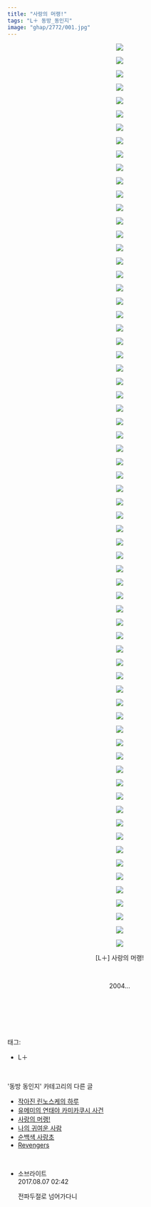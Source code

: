 ```yaml
---
title: "사랑의 머랭!"
tags: "L＋ 동방_동인지"
image: "ghap/2772/001.jpg"
---
```

<div class="article">
<p style="text-align: center; clear: none; float: none;"><img src="{{ site.nasurl }}/ghap/2772/001.jpg"/></p>
<p style="text-align: center; clear: none; float: none;"><img src="{{ site.nasurl }}/ghap/2772/002.jpg"/></p>
<p style="text-align: center; clear: none; float: none;"><img src="{{ site.nasurl }}/ghap/2772/003.jpg"/></p>
<p style="text-align: center; clear: none; float: none;"><img src="{{ site.nasurl }}/ghap/2772/004.jpg"/></p>
<p style="text-align: center; clear: none; float: none;"><img src="{{ site.nasurl }}/ghap/2772/005.jpg"/></p>
<p style="text-align: center; clear: none; float: none;"><img src="{{ site.nasurl }}/ghap/2772/006.jpg"/></p>
<p style="text-align: center; clear: none; float: none;"><img src="{{ site.nasurl }}/ghap/2772/007.jpg"/></p>
<p style="text-align: center; clear: none; float: none;"><img src="{{ site.nasurl }}/ghap/2772/008.jpg"/></p>
<p style="text-align: center; clear: none; float: none;"><img src="{{ site.nasurl }}/ghap/2772/009.jpg"/></p>
<p style="text-align: center; clear: none; float: none;"><img src="{{ site.nasurl }}/ghap/2772/010.jpg"/></p>
<p style="text-align: center; clear: none; float: none;"><img src="{{ site.nasurl }}/ghap/2772/011.jpg"/></p>
<p style="text-align: center; clear: none; float: none;"><img src="{{ site.nasurl }}/ghap/2772/012.jpg"/></p>
<p style="text-align: center; clear: none; float: none;"><img src="{{ site.nasurl }}/ghap/2772/013.jpg"/></p>
<p style="text-align: center; clear: none; float: none;"><img src="{{ site.nasurl }}/ghap/2772/014.jpg"/></p>
<p style="text-align: center; clear: none; float: none;"><img src="{{ site.nasurl }}/ghap/2772/015.jpg"/></p>
<p style="text-align: center; clear: none; float: none;"><img src="{{ site.nasurl }}/ghap/2772/016.jpg"/></p>
<p style="text-align: center; clear: none; float: none;"><img src="{{ site.nasurl }}/ghap/2772/017.jpg"/></p>
<p style="text-align: center; clear: none; float: none;"><img src="{{ site.nasurl }}/ghap/2772/018.jpg"/></p>
<p style="text-align: center; clear: none; float: none;"><img src="{{ site.nasurl }}/ghap/2772/019.jpg"/></p>
<p style="text-align: center; clear: none; float: none;"><img src="{{ site.nasurl }}/ghap/2772/020.jpg"/></p>
<p style="text-align: center; clear: none; float: none;"><img src="{{ site.nasurl }}/ghap/2772/021.jpg"/></p>
<p style="text-align: center; clear: none; float: none;"><img src="{{ site.nasurl }}/ghap/2772/022.jpg"/></p>
<p style="text-align: center; clear: none; float: none;"><img src="{{ site.nasurl }}/ghap/2772/023.jpg"/></p>
<p style="text-align: center; clear: none; float: none;"><img src="{{ site.nasurl }}/ghap/2772/024.jpg"/></p>
<p style="text-align: center; clear: none; float: none;"><img src="{{ site.nasurl }}/ghap/2772/025.jpg"/></p>
<p style="text-align: center; clear: none; float: none;"><img src="{{ site.nasurl }}/ghap/2772/026.jpg"/></p>
<p style="text-align: center; clear: none; float: none;"><img src="{{ site.nasurl }}/ghap/2772/027.jpg"/></p>
<p style="text-align: center; clear: none; float: none;"><img src="{{ site.nasurl }}/ghap/2772/028.jpg"/></p>
<p style="text-align: center; clear: none; float: none;"><img src="{{ site.nasurl }}/ghap/2772/029.jpg"/></p>
<p style="text-align: center; clear: none; float: none;"><img src="{{ site.nasurl }}/ghap/2772/030.jpg"/></p>
<p style="text-align: center; clear: none; float: none;"><img src="{{ site.nasurl }}/ghap/2772/031.jpg"/></p>
<p style="text-align: center; clear: none; float: none;"><img src="{{ site.nasurl }}/ghap/2772/032.jpg"/></p>
<p style="text-align: center; clear: none; float: none;"><img src="{{ site.nasurl }}/ghap/2772/033.jpg"/></p>
<p style="text-align: center; clear: none; float: none;"><img src="{{ site.nasurl }}/ghap/2772/034.jpg"/></p>
<p style="text-align: center; clear: none; float: none;"><img src="{{ site.nasurl }}/ghap/2772/035.jpg"/></p>
<p style="text-align: center; clear: none; float: none;"><img src="{{ site.nasurl }}/ghap/2772/036.jpg"/></p>
<p style="text-align: center; clear: none; float: none;"><img src="{{ site.nasurl }}/ghap/2772/037.jpg"/></p>
<p style="text-align: center; clear: none; float: none;"><img src="{{ site.nasurl }}/ghap/2772/038.jpg"/></p>
<p style="text-align: center; clear: none; float: none;"><img src="{{ site.nasurl }}/ghap/2772/039.jpg"/></p>
<p style="text-align: center; clear: none; float: none;"><img src="{{ site.nasurl }}/ghap/2772/040.jpg"/></p>
<p style="text-align: center; clear: none; float: none;"><img src="{{ site.nasurl }}/ghap/2772/041.jpg"/></p>
<p style="text-align: center; clear: none; float: none;"><img src="{{ site.nasurl }}/ghap/2772/042.jpg"/></p>
<p style="text-align: center; clear: none; float: none;"><img src="{{ site.nasurl }}/ghap/2772/043.jpg"/></p>
<p style="text-align: center; clear: none; float: none;"><img src="{{ site.nasurl }}/ghap/2772/044.jpg"/></p>
<p style="text-align: center; clear: none; float: none;"><img src="{{ site.nasurl }}/ghap/2772/045.jpg"/></p>
<p style="text-align: center; clear: none; float: none;"><img src="{{ site.nasurl }}/ghap/2772/046.jpg"/></p>
<p style="text-align: center; clear: none; float: none;"><img src="{{ site.nasurl }}/ghap/2772/047.jpg"/></p>
<p style="text-align: center; clear: none; float: none;"><img src="{{ site.nasurl }}/ghap/2772/048.jpg"/></p>
<p style="text-align: center; clear: none; float: none;"><img src="{{ site.nasurl }}/ghap/2772/049.jpg"/></p>
<p style="text-align: center; clear: none; float: none;"><img src="{{ site.nasurl }}/ghap/2772/050.jpg"/></p>
<p style="text-align: center; clear: none; float: none;"><img src="{{ site.nasurl }}/ghap/2772/051.jpg"/></p>
<p style="text-align: center; clear: none; float: none;"><img src="{{ site.nasurl }}/ghap/2772/052.jpg"/></p>
<p style="text-align: center; clear: none; float: none;"><img src="{{ site.nasurl }}/ghap/2772/053.jpg"/></p>
<p style="text-align: center; clear: none; float: none;"><img src="{{ site.nasurl }}/ghap/2772/054.jpg"/></p>
<p style="text-align: center; clear: none; float: none;"><img src="{{ site.nasurl }}/ghap/2772/055.jpg"/></p>
<p style="text-align: center; clear: none; float: none;"><img src="{{ site.nasurl }}/ghap/2772/056.jpg"/></p>
<p style="text-align: center; clear: none; float: none;"><img src="{{ site.nasurl }}/ghap/2772/057.jpg"/></p>
<p style="text-align: center; clear: none; float: none;"><img src="{{ site.nasurl }}/ghap/2772/058.jpg"/></p>
<p style="text-align: center; clear: none; float: none;"><img src="{{ site.nasurl }}/ghap/2772/059.jpg"/></p>
<p style="text-align: center; clear: none; float: none;"><img src="{{ site.nasurl }}/ghap/2772/060.jpg"/></p>
<p style="text-align: center; clear: none; float: none;"><img src="{{ site.nasurl }}/ghap/2772/061.jpg"/></p>
<p style="text-align: center; clear: none; float: none;"><img src="{{ site.nasurl }}/ghap/2772/062.jpg"/></p>
<p style="text-align: center; clear: none; float: none;"><img src="{{ site.nasurl }}/ghap/2772/063.jpg"/></p>
<p style="text-align: center; clear: none; float: none;"><img src="{{ site.nasurl }}/ghap/2772/064.jpg"/></p>
<p style="text-align: center; clear: none; float: none;"><img src="{{ site.nasurl }}/ghap/2772/065.jpg"/></p>
<p style="text-align: center; clear: none; float: none;"><img src="{{ site.nasurl }}/ghap/2772/066.jpg"/></p>
<p style="text-align: center; clear: none; float: none;"><img src="{{ site.nasurl }}/ghap/2772/067.jpg"/></p>
<p style="text-align: center; clear: none; float: none;"><img src="{{ site.nasurl }}/ghap/2772/068.jpg"/></p>
<p style="text-align: center; clear: none; float: none;">[L＋] 사랑의 머랭!</p>
<p style="text-align: center; clear: none; float: none;"><br/></p>
<p style="text-align: center; clear: none; float: none;">2004...</p>
<p style="text-align: center; clear: none; float: none;"><br/></p>
<p><br/></p>
</div><br/>
<div class="tagTrail">
<p>태그: </p>
<ul>
<li>L＋</li>
</ul>
</div><br/>
<div class="another">
<p>'동방 동인지' 카테고리의 다른 글</p>
<ul>
<li><a href="/2016-11-28-ghap_2781">작아진 린노스케의 하루</a></li>
<li><a href="/2016-11-28-ghap_2778">유메미의 연태야 카미카쿠시 사건</a></li>
<li><a href="/2016-11-27-ghap_2772">사랑의 머랭!</a></li>
<li><a href="/2016-11-27-ghap_2771">나의 귀여운 사람</a></li>
<li><a href="/2016-11-27-ghap_2769">순백색 사랑초</a></li>
<li><a href="/2016-11-27-ghap_2768">Revengers</a></li>
</ul>
</div><br/>
<div class="cb_module cb_fluid">
<div class="cb_wrt cb_profile">
<div class="comment">
<ul>
<li class="cb_thumb_off" id="comment15053374">
<div class="cb_comment_area">
<div class="cb_info_area">
<div class="cb_section">
<span class="cb_nick_name">소브라이트</span>
</div>
<div class="cb_section">
<span class="cb_date">2017.08.07 02:42 </span>
</div>
</div>
<div class="cb_dsc_comment">
<p class="cb_dsc">
											전파두절로 넘어가다니
										</p>
</div>
</div></li>
</ul>
</div>
</div><!-- commentList close -->
</div><br/>
